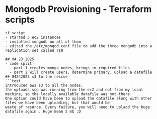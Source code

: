 # Mongodb Provisioning - Terraform scripts
``` text
tf script 
- started 3 ec2 instances 
- installed mongodb on all of them
- edited the /etc/mongod.conf file to add the three mongodb into a replication set called rs0

## 04 23 2025
- code split
  - part 1 creates mongo nodes, brings in required files 
  - part 2 will create users, determine primary, upload a datafile 
## 04242025 s3 to the rescue
```text 
introduced aws s3 to all the nodes.
the uploads scp was running from the ec2 and not from my local machine, so the locally available datafile was not there.
One option could have been to upload the datafile along with other files we have been uploading, but that would be
waste of resurce. Every failure, you will need to uplaod the huge datafile again . Huge mean 5 mb :D
``` 

